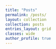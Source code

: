 ```yaml
---
title: "Posts"
permalink: /posts/
layout: collection
collection: posts
entries_layout: grid
classes: wide
author_profile: true
---
```

